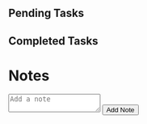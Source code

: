 </form>
  <div class="tasks">
    <h2>Pending Tasks</h2>
    <ul id="pending-tasks"></ul>
  </div>
  <div class="tasks">
    <h2>Completed Tasks</h2>
    <ul id="completed-tasks"></ul>
  </div>
  <h1>Notes</h1>
  <form id="note-form">
    <textarea id="note-input" placeholder="Add a note"></textarea>
    <button type="submit">Add Note</button>
  </form>
